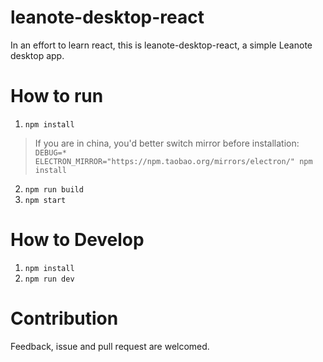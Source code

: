 # leanote-desktop-react
In an effort to learn react, this is leanote-desktop-react, a simple Leanote desktop app. 

# How to run

1. `npm install`

> If you are in china, you'd better switch mirror before installation:<br>
> `DEBUG=* ELECTRON_MIRROR="https://npm.taobao.org/mirrors/electron/" npm install` 

2. `npm run build`
3. `npm start`

# How to Develop

1. `npm install`
2. `npm run dev`

# Contribution
Feedback, issue and pull request are welcomed.
